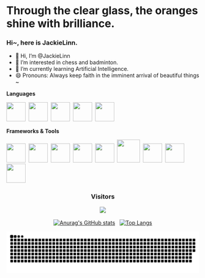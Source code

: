 # Through the clear glass, the oranges shine with brilliance.

### Hi~, here is JackieLinn.

- 👋 Hi, I’m @JackieLinn
- 👀 I’m interested in chess and badminton.
- 🌱 I’m currently learning Artificial Intelligence.
- 😄 Pronouns: Always keep faith in the imminent arrival of beautiful things ~

**Languages**
<div>
  <img src="https://cdn.jsdelivr.net/gh/devicons/devicon@latest/icons/cplusplus/cplusplus-original.svg" width="50" height="50"/>&nbsp;
  <img src="https://cdn.jsdelivr.net/gh/devicons/devicon@latest/icons/python/python-original-wordmark.svg" width="50" height="50"/>&nbsp;
  <img src="https://cdn.jsdelivr.net/gh/devicons/devicon@latest/icons/java/java-original-wordmark.svg" width="50" height="50"/>&nbsp;
  <img src="https://cdn.jsdelivr.net/gh/devicons/devicon@latest/icons/javascript/javascript-original.svg" width="50" height="50"/>&nbsp;
  <img src="https://cdn.jsdelivr.net/gh/devicons/devicon@latest/icons/typescript/typescript-original.svg" width="50" height="50"/>&nbsp;
</div>

**Frameworks & Tools**
<div>
  <img src="https://cdn.jsdelivr.net/gh/devicons/devicon@latest/icons/spring/spring-original.svg" width="50" height="50"/>&nbsp;
  <img src="https://cdn.jsdelivr.net/gh/devicons/devicon@latest/icons/vuejs/vuejs-original.svg" width="50" height="50"/>&nbsp;
  <img src="https://cdn.jsdelivr.net/gh/devicons/devicon@latest/icons/pytorch/pytorch-original.svg" width="50" height="50"/>&nbsp;
  <img src="https://cdn.jsdelivr.net/gh/devicons/devicon@latest/icons/anaconda/anaconda-original.svg"  width="50" height="50"/>&nbsp;
  <img src="https://cdn.jsdelivr.net/gh/devicons/devicon@latest/icons/jupyter/jupyter-original.svg" width="50" height="50" />&nbsp;
  <img src="https://cdn.jsdelivr.net/gh/devicons/devicon@latest/icons/docker/docker-original.svg" width="60" height="60"/>&nbsp;
  <img src="https://cdn.jsdelivr.net/gh/devicons/devicon@latest/icons/jetbrains/jetbrains-original.svg" width="50" height="50"/>&nbsp;
  <img src="https://cdn.jsdelivr.net/gh/devicons/devicon@latest/icons/vscode/vscode-original.svg" width="50" height="50"  />&nbsp;
  <img src="https://cdn.jsdelivr.net/gh/devicons/devicon@latest/icons/maven/maven-original.svg" width="50" height="50"/>&nbsp;                           
</div>

<div align="center">
  <h3>Visitors</h3>
  <img src="https://profile-counter.glitch.me/JackieLinn/count.svg"/>
  <br>
  
  [![Anurag's GitHub stats](https://github-readme-stats.vercel.app/api?username=JackieLinn&show_icons=true&theme=shadow_blue&hide_border=true&line_height=28&card_width=243&title_color=fab005&text_color=fff9db&icon_color=fab005&rank_icon=percentile)](https://github.com/anuraghazra/github-readme-stats)
  &nbsp;
  [![Top Langs](https://github-readme-stats.vercel.app/api/top-langs/?username=JackieLinn&layout=compact&theme=shadow_blue&langs_count=10&size_weight=0.5&count_weight=0.5&hide_border=true&line_height=28&card_width=243&title_color=fab005&text_color=fff9db&icon_color=fab005)](https://github.com/anuraghazra/github-readme-stats)
</div>

![snake](https://raw.githubusercontent.com/JackieLinn/JackieLinn/output/github-contribution-grid-snake.svg)
